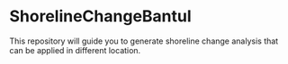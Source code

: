 # ShorelineChangeBantul
This repository will guide you to generate shoreline change analysis that can be applied in different location. 
